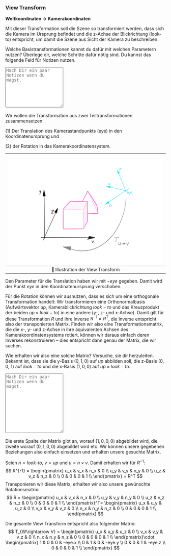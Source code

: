 
### View Transform 

**Weltkoordinaten $\rightarrow$ Kamerakoordinaten**

Mit dieser Transformation soll die Szene so transformiert werden, dass sich die Kamera im Ursprung befindet und die z-Achse der Blickrichtung (look-to) entspricht, um damit die Szene aus Sicht der Kamera zu beschreiben. 

Welche Basistransformationen kannst du dafür mit welchen Parametern nutzen? Überlege dir, welche Schritte dafür nötig sind. Du kannst das folgende Feld für Notizen nutzen.
<textarea class = 'notes' rows = '8' placeholder = 'Mach Dir ein paar Notizen wenn du magst.'></textarea> 

Wir wollen die Transformation aus zwei Teiltransformationen zusammensetzen:

(1) Der Translation des Kamerastandpunkts (eye) in den Koordinatenursprung und

(2) der Rotation in das Kamerakoordinatensystem.

| ![camera-model](./view-transform.png?as=webp) |
| :--------------: |
| :jigsaw: Illustration der View Transform |

Den Parameter für die Translation haben wir mit $-eye$ gegeben. Damit wird der Punkt $eye$ in den Koordinatenursprung verschoben.

Für die Rotation können wir ausnutzen, dass es sich um eine orthogonale Transformation handelt: Wir transformieren eine Orthonormalbasis (Aufwärtsvektor $up$, Kamerablickrichtung $look-to$ und das Kreuzprodukt der beiden $up\times look-to$) in eine andere (y-, z- und x-Achse). Damit gilt für diese Transformation $R$ und ihre Inverse $R^{-1}=R^T$, die Inverse entspricht also der transponierten Matrix.
Finden wir also eine Transformationsmatrix, die die x-, y- und z-Achse in ihre äquivalenten Achsen des Kamerakoordinatensystems rotiert, können wir daraus einfach deren Inverses rekonstruieren – dies entspricht dann genau der Matrix, die wir suchen.

Wie erhalten wir also eine solche Matrix? Versuche, sie dir herzuleiten. Bekannt ist, dass sie die y-Basis $\left(0,1,0\right)$ auf $up$ abbilden soll, die z-Basis $\left(0,0,\ 1\right)$ auf $look-to$ und die x-Basis $\left(1,0,0\right)$ auf $up\times look-to$.
<textarea class = 'notes' rows = '12' placeholder = 'Mach Dir ein paar Notizen wenn du magst.'></textarea> 

Die erste Spalte der Matrix gibt an, worauf $\left(1,0,0,0\right)$ abgebildet wird, die zweite worauf $\left(0,1,0,0\right)$ abgebildet wird etc. Wir können unsere gegebenen Beziehungen also einfach einsetzen und erhalten unsere gesuchte Matrix. 

Seien $n=look\text{-}to$, $v=up$ und $u=n\times v$. Damit erhalten wir für $R^{-1}$:
$$
                    R^{-1} =
                    \begin{pmatrix}
                        u_x & v_x & n_x & 0 \\
                        u_y & v_y & n_y & 0 \\
                        u_z & v_z & n_z & 0 \\
                        0 & 0 & 0 & 1 \\
                    \end{pmatrix} = R^T
                $$
Transponieren wir diese Matrix, erhalten wir also unsere gewünschte Rotationsmatrix:
$$
                    R =
                    \begin{pmatrix}
                        u_x & v_x & n_x & 0 \\
                        u_y & v_y & n_y & 0 \\
                        u_z & v_z & n_z & 0 \\
                        0 & 0 & 0 & 1 \\
                    \end{pmatrix}^T=
                    \begin{pmatrix}
                        u_x & u_y & u_z & 0 \\
                        v_x & v_y & v_z & 0 \\
                        n_x & n_y & n_z & 0 \\
                        0 & 0 & 0 & 1 \\
                    \end{pmatrix}
                $$

Die gesamte View Transform entspricht also folgender Matrix:
$$
                    T_{W\rightarrow V} =
                    \begin{pmatrix}
                        u_x & u_y & u_z & 0 \\
                        v_x & v_y & v_z & 0 \\
                        n_x & n_y & n_z & 0 \\
                        0 & 0 & 0 & 1 \\
                    \end{pmatrix}\cdot
                    \begin{pmatrix}
                        1 & 0 & 0 & -eye.x \\
                        0 & 1 & 0 & -eye.y \\
                        0 & 0 & 1 & -eye.z \\
                        0 & 0 & 0 & 1 \\
                    \end{pmatrix}
                $$
